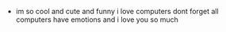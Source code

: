- im so cool and cute and funny i love computers dont forget all computers have emotions and i love you so much
